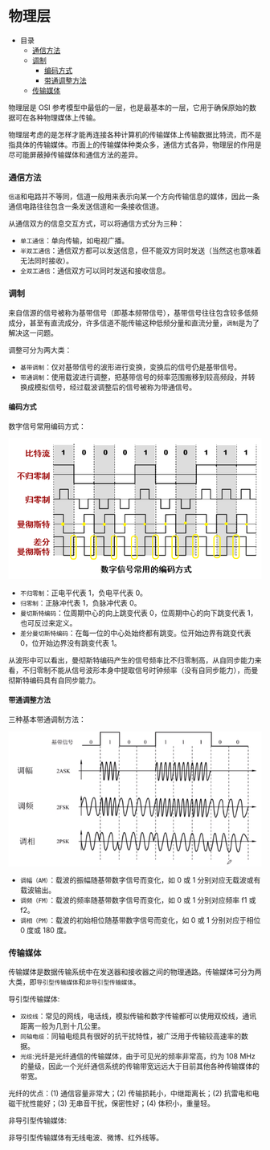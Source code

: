 # 物理层

- 目录
    - [通信方法](#通信方法)
    - [调制](#调制)
        - [编码方式](#编码方式)
        - [带通调整方法](#带通调整方法)
    - [传输媒体](#传输媒体)

物理层是 OSI 参考模型中最低的一层，也是最基本的一层，它用于确保原始的数据可在各种物理媒体上传输。

物理层考虑的是怎样才能再连接各种计算机的传输媒体上传输数据比特流，而不是指具体的传输媒体。市面上的传输媒体种类众多，通信方式各异，物理层的作用是尽可能屏蔽掉传输媒体和通信方法的差异。

### 通信方法

`信道`和电路并不等同，信道一般用来表示向某一个方向传输信息的媒体，因此一条通信电路往往包含一条发送信道和一条接收信道。

从通信双方的信息交互方式，可以将通信方式分为三种：

- `单工通信`：单向传输，如电视广播。
- `半双工通信`：通信双方都可以发送信息，但不能双方同时发送（当然这也意味着无法同时接收）。
- `全双工通信`：通信双方可以同时发送和接收信息。

### 调制

来自信源的信号被称为基带信号（即基本频带信号），基带信号往往包含较多低频成分，甚至有直流成分，许多信道不能传输这种低频分量和直流分量，`调制`是为了解决这一问题。

调整可分为两大类：

- `基带调制`：仅对基带信号的波形进行变换，变换后的信号仍是基带信号。
- `带通调制`：使用载波进行调整，把基带信号的频率范围搬移到较高频段，并转换成模拟信号，经过载波调整后的信号被称为带通信号。

#### 编码方式

数字信号常用编码方式：

<div align="left">
    <img src="https://github.com/lazecoding/Note/blob/main/images/network/数字信号常用编码方式.png" width="600px">
</div>

- `不归零制`：正电平代表 1，负电平代表 0。
- `归零制`：正脉冲代表 1，负脉冲代表 0。
- `曼切斯特编码`：位周期中心的向上跳变代表 0，位周期中心的向下跳变代表 1，也可反过来定义。
- `差分曼切斯特编码`：在每一位的中心处始终都有跳变。位开始边界有跳变代表 0，位开始边界没有跳变代表 1。

从波形中可以看出，曼彻斯特编码产生的信号频率比不归零制高，从自同步能力来看，不归零制不能从信号波形本身中提取信号时钟频率（没有自同步能力），而曼彻斯特编码具有自同步能力。

#### 带通调整方法

三种基本带通调制方法：

<div align="left">
    <img src="https://github.com/lazecoding/Note/blob/main/images/network/三种基本带通调制方法.png" width="600px">
</div>

- `调幅（AM）`：载波的振幅随基带数字信号而变化，如 0 或 1 分别对应无载波或有载波输出。
- `调频（FM）`：载波的频率随基带数字信号而变化，如 0 或 1 分别对应频率 f1 或 f2。
- `调相（PM）`：载波的初始相位随基带数字信号而变化，如 0 或 1 分别对应于相位 0 度或 180 度。

### 传输媒体

传输媒体是数据传输系统中在发送器和接收器之间的物理通路。传输媒体可分为两大类，即`导引型传输媒体`和`非导引型传输媒体`。

导引型传输媒体:

- `双绞线`：常见的网线，电话线，模拟传输和数字传输都可以使用双绞线，通讯距离一般为几到十几公里。
- `同轴电缆`：同轴电缆具有很好的抗干扰特性，被广泛用于传输较高速率的数据。
- `光缆`:光纤是光纤通信的传输媒体，由于可见光的频率非常高，约为 108 MHz 的量级，因此一个光纤通信系统的传输带宽远远大于目前其他各种传输媒体的带宽。

光纤的优点：(1) 通信容量非常大；(2) 传输损耗小，中继距离长；(2) 抗雷电和电磁干扰性能好；(3) 无串音干扰，保密性好；(4) 体积小，重量轻。

非导引型传输媒体:

非导引型传输媒体有无线电波、微博、红外线等。
